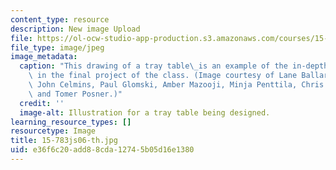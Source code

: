 ```yaml
---
content_type: resource
description: New image Upload
file: https://ol-ocw-studio-app-production.s3.amazonaws.com/courses/15-783j-product-design-and-development-spring-2006/e36f6c20add88cda12745b05d16e1380_15-783js06-th.jpg
file_type: image/jpeg
image_metadata:
  caption: "This drawing of a tray table\_is an example of the in-depth design involved\
    \ in the final project of the class. (Image courtesy of Lane Ballard, Tom Burns,\
    \ John Celmins, Paul Glomski, Amber Mazooji, Minja Penttila, Chris Piscitelli,\
    \ and Tomer Posner.)"
  credit: ''
  image-alt: Illustration for a tray table being designed.
learning_resource_types: []
resourcetype: Image
title: 15-783js06-th.jpg
uid: e36f6c20-add8-8cda-1274-5b05d16e1380
---
```

